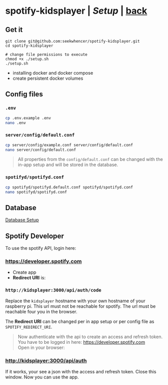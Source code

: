 # spotify-kidsplayer | *Setup* | [back](https://github.com/seekwhencer/spotify-kidsplayer/blob/master/README.md)

## Get it
```
git clone git@github.com:seekwhencer/spotify-kidsplayer.git
cd spotify-kidsplayer

# change file permissions to execute
chmod +x ./setup.sh
./setup.sh
```

- installing docker and docker compose
- create persistent docker volumes

## Config files
### `.env`
```bash
cp .env.example .env
nano .env
````

### `server/config/default.conf`
```bash
cp server/config/example.conf server/config/default.conf
nano server/config/default.conf
```
> All properties from the `config/default.conf` can be changed with the in-app setup and will be stored in the database.


### `spotifyd/spotifyd.conf`
```bash
cp spotifyd/spotifyd.default.conf spotifyd/spotifyd.conf
nano spotifyd/spotifyd.conf
```

## Database

[Database Setup](https://github.com/seekwhencer/spotify-kidsplayer/blob/master/docs/DATABASE.md)

## Spotify Developer

To use the spotify API, login here:
### https://developer.spotify.com

- Create app
- **Redirect URI** is:
  
### `http://kidsplayer:3000/api/auth/code`

Replace the `kidsplayer` hostname with your own hostname of your raspberry pi. 
This url must not be reachable for spotify. The url must be reachable four you in the browser.
  
The **Redirect URI** can be changed per in app setup or per config file as `SPOTIFY_REDIRECT_URI`.

> Now authenticate with the api to create an access and refresh token.  
> You have to be logged in here: https://developer.spotify.com  
> Open in your browser:

### [http://kidsplayer:3000/api/auth](http://kidsplayer:3000/api/auth)

If it works, your see a json with the access and refresh token. Close this window. Now you can use the app.